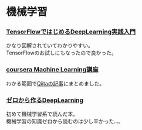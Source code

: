 # 機械学習

### [TensorFlowではじめるDeepLearning実践入門](https://www.amazon.co.jp/dp/4295003182/ref=cm_sw_r_tw_dp_U_x_UC-ECbMNX088M)
かなり図解されていてわかりやすい。  
TensorFlowのお試しにもなったので良かった。

### [coursera Machine Learning講座](https://ja.coursera.org/learn/machine-learning)
わかる範囲で[Qiitaの記事](https://qiita.com/KirariGlock/items/538ddf96f85988ab615b)にまとめました。

### [ゼロから作るDeepLearning](https://www.amazon.co.jp/dp/4873117585/ref=cm_sw_r_tw_dp_U_x_6A-ECbSDADCZB)
初めて機械学習系で読んだ本。  
機械学習の知識ゼロから読むのは少し辛かった…。
